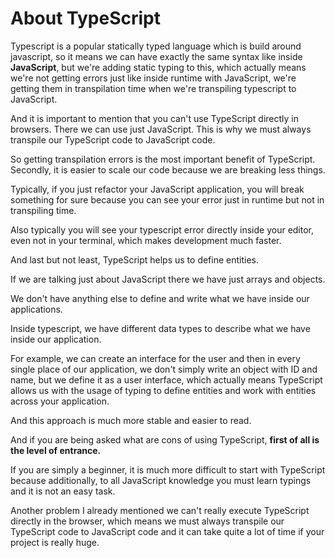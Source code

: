 # About TypeScript

Typescript is a popular statically typed language which is build around javascript, so it means we can have exactly the same syntax like inside **JavaScript**, but we're adding static typing to this, which actually means we're not getting errors just like inside runtime with JavaScript, we're getting them in transpilation time when we're transpiling typescript to JavaScript.

And it is important to mention that you can't use TypeScript directly in browsers. There we can use just JavaScript. This is why we must always transpile our TypeScript code to JavaScript code.

So getting transpilation errors is the most important benefit of TypeScript. Secondly, it is easier to scale our code because we are breaking less things.

Typically, if you just refactor your JavaScript application, you will break something for sure because you can see your error just in runtime but not in transpiling time.

Also typically you will see your typescript error directly inside your editor, even not in your terminal, which makes development much faster.

And last but not least, TypeScript helps us to define entities.

If we are talking just about JavaScript there we have just arrays and objects.

We don't have anything else to define and write what we have inside our applications.

Inside typescript, we have different data types to describe what we have inside our application.

For example, we can create an interface for the user and then in every single place of our application, we don't simply write an object with ID and name, but we define it as a user interface, which actually means TypeScript allows us with the usage of typing to define entities and work with entities across your application.

And this approach is much more stable and easier to read.

And if you are being asked what are cons of using TypeScript, **first of all is the level of entrance.**

If you are simply a beginner, it is much more difficult to start with TypeScript because additionally, to all JavaScript knowledge you must learn typings and it is not an easy task.

Another problem I already mentioned we can't really execute TypeScript directly in the browser, which means we must always transpile our TypeScript code to JavaScript code and it can take quite a lot of time if your project is really huge.